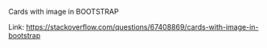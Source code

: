 Cards with image in BOOTSTRAP

Link: https://stackoverflow.com/questions/67408869/cards-with-image-in-bootstrap
